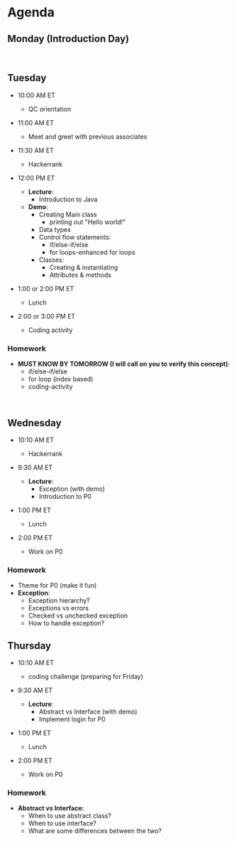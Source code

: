# Agenda

## Monday (Introduction Day)

<br>

## Tuesday

- 10:00 AM ET
  - QC orientation


- 11:00 AM ET
  - Meet and greet with previous associates


- 11:30 AM ET
  - Hackerrank 


- 12:00 PM ET
  - **Lecture**:
    - Introduction to Java
  - **Demo**:
    - Creating Main class
      - printing out "Hello world!"
    - Data types
    - Control flow statements:
      - if/else-if/else
      - for loops-enhanced for loops
    - Classes:
      - Creating & instantiating
      - Attributes & methods


- 1:00 or 2:00 PM ET
  - Lunch


- 2:00 or 3:00 PM ET
  - Coding activity

### Homework

- **MUST KNOW BY TOMORROW (I will call on you to verify this concept)**:
  - if/else-if/else
  - for loop (index based)
  - coding-activity

<br>

## Wednesday

- 10:10 AM ET
  - Hackerrank


- 9:30 AM ET
  - **Lecture**:
    - Exception (with demo)
    - Introduction to P0


- 1:00 PM ET
  - Lunch


- 2:00 PM ET
  - Work on P0

### Homework

- Theme for P0 (make it fun)
- **Exception**:
    - Exception hierarchy?
    - Exceptions vs errors
    - Checked vs unchecked exception
    - How to handle exception?

## Thursday

- 10:10 AM ET
  - coding challenge (preparing for Friday)


- 9:30 AM ET
  - **Lecture**:
    - Abstract vs Interface (with demo)
    - Implement login for P0


- 1:00 PM ET
  - Lunch


- 2:00 PM ET
  - Work on P0

### Homework

- **Abstract vs Interface:**
  - When to use abstract class?
  - When to use interface?
  - What are some differences between the two?